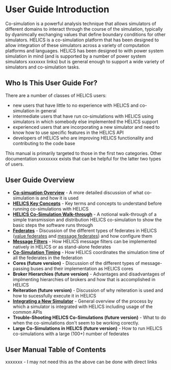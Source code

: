 # User Guide Introduction #


Co-simulation is a powerful analysis technique that allows simulators of different domains to interact through the course of the simulation, typically by dyanimcally exchanging values that define boundary conditions for other simulators. HELICS is a co-simulation platform that has been designed to allow integration of these simulators across a variety of computation platforms and languages. HELICS has been designed to with power system simulation in mind (and is supported by a number of power system simulators xxxxxxx links) but is general enough to support a wide variety of simulators and co-simulation tasks.

## Who Is This User Guide For? ##
There are a number of classes of HELICS users: 

* new users that have little to no experience with HELICS and co-simulation in general
* intermediate users that have run co-simulations with HELICS using simulators in which somebody else implemented the HELICS support
* experienced users that are incorporating a new simulator and need to know how to use specific features in the HELICS API
* developers of HELICS who are improving HELICS functionality and contributing to the code base

This manual is primarily targeted to those in the first two categories. Other documentation xxxxxxxx exists that can be helpful for the latter two types of users.

## User Guide Overview ##


* [**Co-simuation Overview**](./co-simulation_overview.md) - A more detailed discussion of what co-simulation is and how it is used
* [**HELICS Key Concepts**](./helics_key_concepts) - Key terms and concepts to understand before running co-simulations with HELICS
* [**HELICS Co-Simulation Walk-through**](./helics_co-sim_sequence.md) - A notional walk-through of a simple transmission and distribution HELICS co-simulation to show the basic steps the software runs through
* [**Federates**](./federates.md) - Discussion of the different types of federates in HELICS ([value federates](./value_federates.md) and [message federates](./message_federates.md)) and how configure them
* [**Message Filters**](./filters) - How HELICS message filters can be implemented natively in HELICS or as stand-alone federates
* [**Co-Simulation Timing**](./timing.md) - How HELICS coordinates the simulation time of all the federates in the federation
* **Cores (future version)** - Discussion of the different types of message-passing buses and their implementation as HELICS cores
* **Broker Hierarchies (future version)** - Advantages and disadvantages of implmenting hierarchies of brokers and how that is accomplished in HELICS
* **Reiteration (future version)** - Discussion of why reiteration is used and how to sucessfully execute it in HELICS
* [**Integrating a New Simulator**](./simulator_integration.md) - General overview of the process by which a simulator is integrated with HELICS including usage of the common APIs
*  **Trouble-Shooting HELICS Co-Simulations (future version)** - What to do when the co-simulations don't seem to be working corectly.
* **Large Co-Simulations in HELICS (future version)** - How to run HELICS co-simulations with a large (100+) number of federates

## User Manual Table of Contents ##
xxxxxxx - I may not need this as the above can be done with direct links
